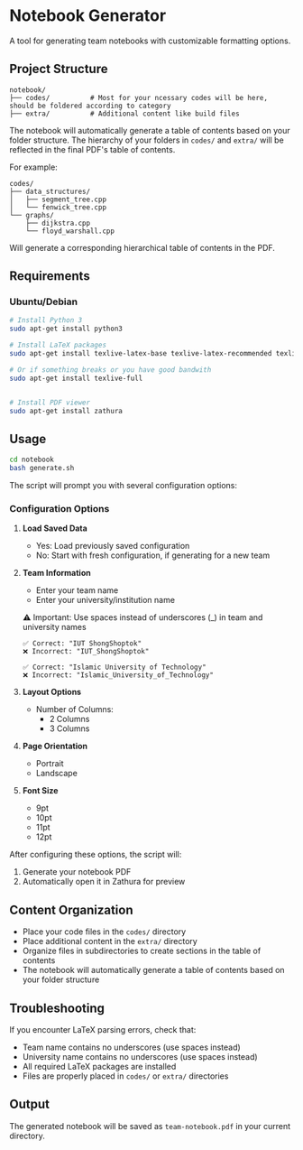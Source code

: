 # Notebook Generator

A tool for generating team notebooks with customizable formatting options.

## Project Structure
```
notebook/
├── codes/          # Most for your ncessary codes will be here, should be foldered according to category
├── extra/          # Additional content like build files
```

The notebook will automatically generate a table of contents based on your folder structure. The hierarchy of your folders in `codes/` and `extra/` will be reflected in the final PDF's table of contents.

For example:
```
codes/
├── data_structures/
│   ├── segment_tree.cpp
│   └── fenwick_tree.cpp
└── graphs/
    ├── dijkstra.cpp
    └── floyd_warshall.cpp
```
Will generate a corresponding hierarchical table of contents in the PDF.

## Requirements

### Ubuntu/Debian
```bash
# Install Python 3
sudo apt-get install python3

# Install LaTeX packages
sudo apt-get install texlive-latex-base texlive-latex-recommended texlive-latex-extra texlive-fonts-recommended texlive-luatex

# Or if something breaks or you have good bandwith
sudo apt-get install texlive-full


# Install PDF viewer
sudo apt-get install zathura
```

## Usage
```bash
cd notebook
bash generate.sh
```

The script will prompt you with several configuration options:

### Configuration Options

1. **Load Saved Data**
   - Yes: Load previously saved configuration
   - No: Start with fresh configuration, if generating for a new team

2. **Team Information**
   - Enter your team name
   - Enter your university/institution name
   
   ⚠️ Important: Use spaces instead of underscores (_) in team and university names
   ```
   ✅ Correct: "IUT ShongShoptok"
   ❌ Incorrect: "IUT_ShongShoptok"
   
   ✅ Correct: "Islamic University of Technology"
   ❌ Incorrect: "Islamic_University_of_Technology"
   ```

3. **Layout Options**
   - Number of Columns:
     - 2 Columns
     - 3 Columns

4. **Page Orientation**
   - Portrait
   - Landscape

5. **Font Size**
   - 9pt
   - 10pt
   - 11pt
   - 12pt

After configuring these options, the script will:
1. Generate your notebook PDF
2. Automatically open it in Zathura for preview

## Content Organization
- Place your code files in the `codes/` directory
- Place additional content in the `extra/` directory
- Organize files in subdirectories to create sections in the table of contents
- The notebook will automatically generate a table of contents based on your folder structure

## Troubleshooting

If you encounter LaTeX parsing errors, check that:
- Team name contains no underscores (use spaces instead)
- University name contains no underscores (use spaces instead)
- All required LaTeX packages are installed
- Files are properly placed in `codes/` or `extra/` directories

## Output
The generated notebook will be saved as `team-notebook.pdf` in your current directory.
